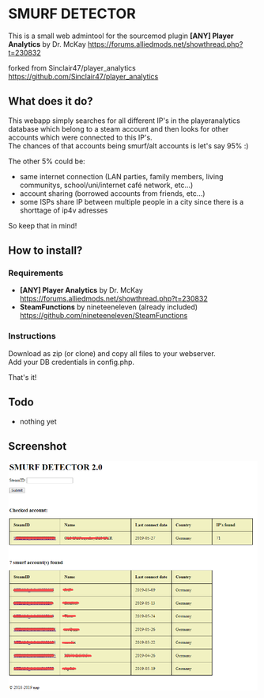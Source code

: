 # SMURF DETECTOR
This is a small web admintool for the sourcemod plugin **[ANY] Player Analytics** by Dr. McKay
https://forums.alliedmods.net/showthread.php?t=230832

forked from Sinclair47/player_analytics https://github.com/Sinclair47/player_analytics 

## What does it do?
This webapp simply searches for all different IP's in the playeranalytics database which belong to a steam account and then looks for other accounts which were connected to this IP's.  
The chances of that accounts being smurf/alt accounts is let's say 95% :)

The other 5% could be:
- same internet connection (LAN parties, family members, living communitys, school/uni/internet café network, etc...)
- account sharing (borrowed accounts from friends, etc...)
- some ISPs share IP between multiple people in a city since there is a shorttage of ip4v adresses

So keep that in mind!

## How to install?

### Requirements

- **[ANY] Player Analytics** by Dr. McKay https://forums.alliedmods.net/showthread.php?t=230832
- **SteamFunctions** by nineteeneleven (already included) https://github.com/nineteeneleven/SteamFunctions

### Instructions
Download as zip (or clone) and copy all files to your webserver.  
Add your DB credentials in config.php.
 
That's it!

## Todo
* nothing yet

## Screenshot
![SMURF DETECTOR 2.0](https://raw.githubusercontent.com/nap10/smurfdetector/master/smurf_detector.png)

